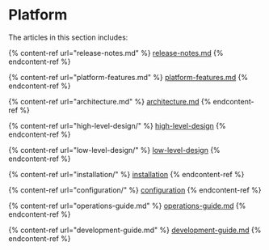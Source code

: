 # Platform

The articles in this section includes:

{% content-ref url="release-notes.md" %}
[release-notes.md](release-notes.md)
{% endcontent-ref %}

{% content-ref url="platform-features.md" %}
[platform-features.md](platform-features.md)
{% endcontent-ref %}

{% content-ref url="architecture.md" %}
[architecture.md](architecture.md)
{% endcontent-ref %}

{% content-ref url="high-level-design/" %}
[high-level-design](high-level-design/)
{% endcontent-ref %}

{% content-ref url="low-level-design/" %}
[low-level-design](low-level-design/)
{% endcontent-ref %}

{% content-ref url="installation/" %}
[installation](installation/)
{% endcontent-ref %}

{% content-ref url="configuration/" %}
[configuration](configuration/)
{% endcontent-ref %}

{% content-ref url="operations-guide.md" %}
[operations-guide.md](operations-guide.md)
{% endcontent-ref %}

{% content-ref url="development-guide.md" %}
[development-guide.md](development-guide.md)
{% endcontent-ref %}
